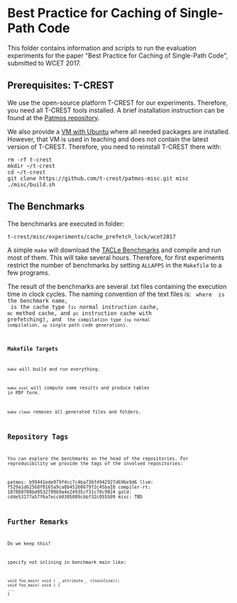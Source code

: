 # Best Practice for Caching of Single-Path Code

This folder contains information and scripts to run the evaluation experiments
for the paper "Best Practice for Caching of Single-Path Code",
submitted to WCET 2017.

## Prerequisites: T-CREST

We use the open-source platform T-CREST for our experiments. Therefore, you
need all T-CREST tools installed. A brief installation instruction can be found
at the [Patmos repository](https://github.com/t-crest/patmos).

We also provide a [VM with Ubuntu](http://patmos.compute.dtu.dk/)
where all needed packages are installed. However, that VM is used in teaching
and does not contain the latest version of T-CREST. Therefore, you need
to reinstall T-CREST there with:

    rm -rf t-crest
    mkdir ~/t-crest
    cd ~/t-crest
    git clone https://github.com/t-crest/patmos-misc.git misc
    ./misc/build.sh

## The Benchmarks

The benchmarks are executed in folder:

    t-crest/misc/experiments/cache_prefetch_lock/wcet2017

A simple `make` will download the
[TACLe Benchmarks](https://github.com/tacle/tacle-bench)
and compile and run most of them. This will take several hours.
Therefore, for first experiments restrict the number of benchmarks
by setting `ALLAPPS` in the `Makefile` to a few programs.

The result of the benchmarks are several .txt files containing the
execution time in clock cycles. The naming convention of the text
files is: <app>_<cache>_<code> where <app> is the benchmark name,
<cache> is the cache type (`ic` normal instruction cache, `mc`
method cache, and `pc` instruction cache with prefetching), and
<code> the compilation type (`np` normal compilation, `sp`
single path code generation).

### Makefile Targets

`make` will build and run everything.

`make eval` will compute some results and produce tables in PDF form.

`make clean` removes all generated files and folders.

## Repository Tags

You can explore the benchmarks on the head of the repositories.
For reproducibility we provide the tags of the involved repositories:

patmos: b99441ede979f4cc7c4ba736fd942927d696e9d6
llvm: f529a1d62568f8165a9ca8b45260679f2c45ba18
compiler-rt: 187888708bd8532789b9a4e24935cf31c70c9024
gold: cdde53177a57f6a7eccb0305089cbbf32c055509
misc: TBD

## Further Remarks

Do we keep this?

specify not inlining in benchmark main like:

    void foo_main( void ) __attribute__ ((noinline));
    void foo_main( void ) {
    ...
    }
